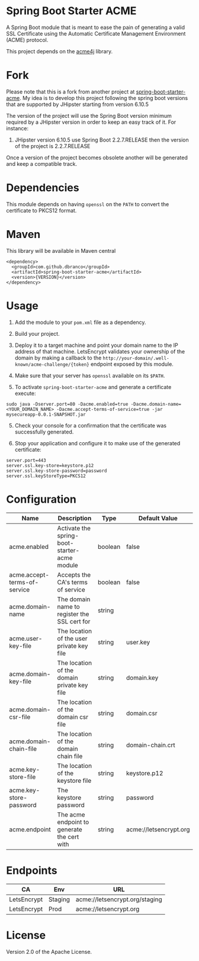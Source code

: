 # Spring Boot Starter ACME

A Spring Boot module that is meant to ease the pain of generating a valid SSL Certificate using the Automatic Certificate Management Environment (ACME) protocol.

This project depends on the [acme4j](https://github.com/shred/acme4j) library.

# Fork

Please note that this is a fork from another project at [spring-boot-starter-acme](https://github.com/csueiras/spring-boot-starter-acme). My idea is to develop this project following the spring boot versions that are supported by JHipster starting from version 6.10.5

The version of the project will use the Spring Boot version minimum required by a JHipster version in order to keep an easy track of it. For instance:
1. JHipster version 6.10.5 use Spring Boot 2.2.7.RELEASE then the version of the project is 2.2.7.RELEASE

Once a version of the project becomes obsolete another will be generated and keep a compatible track.

# Dependencies

This module depends on having `openssl` on the `PATH` to convert the certificate to PKCS12 format.

# Maven

This library will be available in Maven central

```
<dependency>
  <groupId>com.github.dbranco</groupId>
  <artifactId>spring-boot-starter-acme</artifactId>
  <version>{VERSION}</version>
</dependency>
```

# Usage

1. Add the module to your `pom.xml` file as a dependency.

2. Build your project. 

2. Deploy it to a target machine and point your domain name to the IP address of that machine. LetsEncrypt validates your ownership of the domain by making a callback to the `http://your-domain/.well-known/acme-challenge/{token}` endpoint exposed by this module.

3. Make sure that your server has `openssl` available on its `$PATH`.

4. To activate `spring-boot-starter-acme` and generate a certificate execute:

```
sudo java -Dserver.port=80 -Dacme.enabled=true -Dacme.domain-name=<YOUR_DOMAIN_NAME> -Dacme.accept-terms-of-service=true -jar mysecureapp-0.0.1-SNAPSHOT.jar
```

5. Check your console for a confirmation that the certificate was successfully generated.

6. Stop your application and configure it to make use of the generated certificate:

```
server.port=443
server.ssl.key-store=keystore.p12
server.ssl.key-store-password=password
server.ssl.keyStoreType=PKCS12
```

# Configuration

| Name                         | Description                                  | Type           | Default Value                   | 
|------------------------------|----------------------------------------------|----------------|---------------------------------|
| acme.enabled                 | Activate the spring-boot-starter-acme module | boolean        | false                           |
| acme.accept-terms-of-service | Accepts the CA's terms of service            | boolean        | false                           |
| acme.domain-name             | The domain name to register the SSL cert for | string         |                                 |
| acme.user-key-file           | The location of the user private key file    | string         | user.key                        |
| acme.domain-key-file         | The location of the domain private key file  | string         | domain.key                      |
| acme.domain-csr-file         | The location of the domain csr file          | string         | domain.csr                      |
| acme.domain-chain-file       | The location of the domain chain file        | string         | domain-chain.crt                |
| acme.key-store-file          | The location of the keystore file            | string         | keystore.p12                    |
| acme.key-store-password      | The keystore password                        | string         | password                        |
| acme.endpoint                | The acme endpoint to generate the cert with  | string         | acme://letsencrypt.org          |

# Endpoints

| CA          | Env        | URL                             |
|-------------|------------|---------------------------------|
| LetsEncrypt | Staging    | acme://letsencrypt.org/staging  |
| LetsEncrypt | Prod       | acme://letsencrypt.org          |


# License

Version 2.0 of the Apache License.
